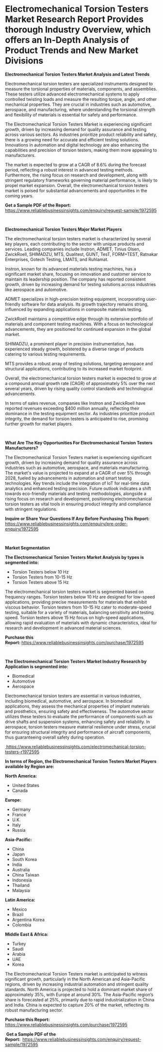 <p><h1>Electromechanical Torsion Testers Market Research Report Provides thorough Industry Overview, which offers an In-Depth Analysis of Product Trends and New Market Divisions</h1></p><p><strong>Electromechanical Torsion Testers Market Analysis and Latest Trends</strong></p>
<p><p>Electromechanical torsion testers are specialized instruments designed to measure the torsional properties of materials, components, and assemblies. These testers utilize advanced electromechanical systems to apply controlled twisting loads and measure the resulting torque, angle, and other mechanical properties. They are crucial in industries such as automotive, aerospace, and manufacturing, where understanding the torsional strength and flexibility of materials is essential for safety and performance.</p><p>The Electromechanical Torsion Testers Market is experiencing significant growth, driven by increasing demand for quality assurance and testing across various sectors. As industries prioritize product reliability and safety, there is a growing need for accurate and efficient testing solutions. Innovations in automation and digital technology are also enhancing the capabilities and precision of torsion testers, making them more appealing to manufacturers.</p><p>The market is expected to grow at a CAGR of 8.6% during the forecast period, reflecting a robust interest in advanced testing methods. Furthermore, the rising focus on research and development, along with stringent regulatory frameworks governing material performance, is likely to propel market expansion. Overall, the electromechanical torsion testers market is poised for substantial advancements and opportunities in the coming years.</p></p>
<p><strong>Get a Sample PDF of the Report:&nbsp;</strong> <a href="https://www.reliablebusinessinsights.com/enquiry/request-sample/1972595?utm_campaign=1117&utm_medium=2&utm_source=Github&utm_content=ia&utm_term=12042025&utm_id=electromechanical-torsion-testers">https://www.reliablebusinessinsights.com/enquiry/request-sample/1972595</a></p>
<p>&nbsp;</p>
<p><strong>Electromechanical Torsion Testers Major Market Players</strong></p>
<p><p>The electromechanical torsion testers market is characterized by several key players, each contributing to the sector with unique products and services. Leading companies include Instron, ADMET, Tinius Olsen, ZwickRoell, SHIMADZU, MTS, Qualitest, GUNT, TesT, FORM+TEST, Ratnakar Enterprises, Gotech Testing, LMATS, and Ruhlamat. </p><p>Instron, known for its advanced materials testing machines, has a significant market share, focusing on innovation and customer service to maintain its leadership position. The company has reported consistent growth, driven by increasing demand for testing solutions across industries like aerospace and automotive. </p><p>ADMET specializes in high-precision testing equipment, incorporating user-friendly software for data analysis. Its growth trajectory remains strong, influenced by expanding applications in composite materials testing.</p><p>ZwickRoell maintains a competitive edge through its extensive portfolio of materials and component testing machines. With a focus on technological advancements, they are positioned for continued expansion in the global market.</p><p>SHIMADZU, a prominent player in precision instrumentation, has experienced steady growth, bolstered by a diverse range of products catering to various testing requirements.</p><p>MTS provides a robust array of testing solutions, targeting aerospace and structural applications, contributing to its increased market footprint.</p><p>Overall, the electromechanical torsion testers market is expected to grow at a compound annual growth rate (CAGR) of approximately 5% over the next several years, driven by rising quality control standards and technological advancements. </p><p>In terms of sales revenue, companies like Instron and ZwickRoell have reported revenues exceeding $400 million annually, reflecting their dominance in the testing equipment sector. As industries prioritize product integrity, the demand for torsion testers is anticipated to rise, promising further growth for market players.</p></p>
<p>&nbsp;</p>
<p><strong>What Are The Key Opportunities For Electromechanical Torsion Testers Manufacturers?</strong></p>
<p><p>The Electromechanical Torsion Testers market is experiencing significant growth, driven by increasing demand for quality assurance across industries such as automotive, aerospace, and materials manufacturing. The market's value is projected to expand at a CAGR of over 5% through 2028, fueled by advancements in automation and smart testing technologies. Key trends include the integration of IoT for real-time data analytics and enhanced testing precision. Future outlook indicates a shift towards eco-friendly materials and testing methodologies, alongside a rising focus on research and development, positioning electromechanical torsion testers as vital tools in ensuring product integrity and compliance with stringent regulations.</p></p>
<p><strong>Inquire or Share Your Questions If Any Before Purchasing This Report:</strong> <a href="https://www.reliablebusinessinsights.com/enquiry/pre-order-enquiry/1972595?utm_campaign=1117&utm_medium=2&utm_source=Github&utm_content=ia&utm_term=12042025&utm_id=electromechanical-torsion-testers">https://www.reliablebusinessinsights.com/enquiry/pre-order-enquiry/1972595</a></p>
<p>&nbsp;</p>
<p><strong>Market Segmentation</strong></p>
<p><strong>The Electromechanical Torsion Testers Market Analysis by types is segmented into:</strong></p>
<p><ul><li>Torsion Testers below 10 Hz</li><li>Torsion Testers from 10-15 Hz</li><li>Torsion Testers above 15 Hz</li></ul></p>
<p><p>The electromechanical torsion testers market is segmented based on frequency ranges. Torsion testers below 10 Hz are designed for low-speed applications, providing precise measurements for materials that exhibit viscous behavior. Torsion testers from 10-15 Hz cater to moderate-speed testing, suitable for a variety of materials, balancing sensitivity and testing speed. Torsion testers above 15 Hz focus on high-speed applications, allowing rapid evaluation of materials with dynamic characteristics, ideal for research and development in advanced material sciences.</p></p>
<p><strong>Purchase this Report:&nbsp;</strong><a href="https://www.reliablebusinessinsights.com/purchase/1972595?utm_campaign=1117&utm_medium=2&utm_source=Github&utm_content=ia&utm_term=12042025&utm_id=electromechanical-torsion-testers">https://www.reliablebusinessinsights.com/purchase/1972595</a></p>
<p>&nbsp;</p>
<p><strong>The Electromechanical Torsion Testers Market Industry Research by Application is segmented into:</strong></p>
<p><ul><li>Biomedical</li><li>Automotive</li><li>Aerospace</li></ul></p>
<p><p>Electromechanical torsion testers are essential in various industries, including biomedical, automotive, and aerospace. In biomedical applications, they assess the mechanical properties of implant materials and prosthetics, ensuring safety and effectiveness. The automotive sector utilizes these testers to evaluate the performance of components such as drive shafts and suspension systems, enhancing safety and reliability. In aerospace, torsion testers measure material resilience under stress, crucial for ensuring structural integrity and performance of aircraft components, thus guaranteeing overall safety during operation.</p></p>
<p><a href="https://www.reliablebusinessinsights.com/electromechanical-torsion-testers-r1972595?utm_campaign=1117&utm_medium=2&utm_source=Github&utm_content=ia&utm_term=12042025&utm_id=electromechanical-torsion-testers">&nbsp;https://www.reliablebusinessinsights.com/electromechanical-torsion-testers-r1972595</a></p>
<p><strong>In terms of Region, the Electromechanical Torsion Testers Market Players available by Region are:</strong></p>
<p>
    <p> <strong> North America: </strong>
        <ul>
            <li>United States</li>
            <li>Canada</li>
        </ul>
        </p> 
    <p> <strong> Europe: </strong>
        <ul>
            <li>Germany</li>
            <li>France</li>
            <li>U.K.</li>
            <li>Italy</li>
            <li>Russia</li>
        </ul>
        </p> 
    <p> <strong> Asia-Pacific: </strong>
        <ul>
            <li>China</li>
            <li>Japan</li>
            <li>South Korea</li>
            <li>India</li>
            <li>Australia</li>
            <li>China Taiwan</li>
            <li>Indonesia</li>
            <li>Thailand</li>
            <li>Malaysia</li>
        </ul>
        </p> 
    <p> <strong> Latin America: </strong>
        <ul>
            <li>Mexico</li>
            <li>Brazil</li>
            <li>Argentina Korea</li>
            <li>Colombia</li>
        </ul>
        </p> 
    <p> <strong> Middle East & Africa: </strong>
        <ul>
            <li>Turkey</li>
            <li>Saudi</li>
            <li>Arabia</li>
            <li>UAE</li>
            <li>Korea</li>
        </ul>
    </p>
    </p>
<p><p>The Electromechanical Torsion Testers market is anticipated to witness significant growth, particularly in the North American and Asia-Pacific regions, driven by increasing industrial automation and stringent quality standards. North America is projected to hold a dominant market share of approximately 35%, with Europe at around 30%. The Asia-Pacific region’s share is forecasted at 25%, primarily due to rapid industrialization in China and India. China is expected to capture 20% of the market, reflecting its robust manufacturing sector.</p></p>
<p><strong>Purchase this Report: </strong><a href="https://www.reliablebusinessinsights.com/purchase/1972595?utm_campaign=1117&utm_medium=2&utm_source=Github&utm_content=ia&utm_term=12042025&utm_id=electromechanical-torsion-testers">https://www.reliablebusinessinsights.com/purchase/1972595</a></p>
<p>&nbsp;<strong>Get a Sample PDF of the Report:&nbsp;&nbsp;</strong><a href="https://www.reliablebusinessinsights.com/enquiry/request-sample/1972595?utm_campaign=1117&utm_medium=2&utm_source=Github&utm_content=ia&utm_term=12042025&utm_id=electromechanical-torsion-testers">https://www.reliablebusinessinsights.com/enquiry/request-sample/1972595</a></p>
<p><strong></strong></p>
<p><p></p><p></p><p></p></p>